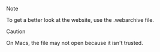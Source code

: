 > [!NOTE]
> To get a better look at the website, use the .webarchive file.

> [!CAUTION]
> On Macs, the file may not open because it isn't trusted.
